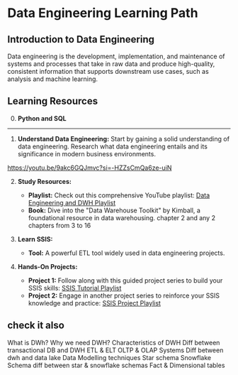 # Data Engineering Learning Path



## Introduction to Data Engineering

Data engineering is the development, implementation, and maintenance of systems and processes that take in raw data and produce high-quality, consistent information that supports downstream use cases, such as analysis and machine learning.

## Learning Resources

0. **Python and SQL**
----
1. **Understand Data Engineering:** Start by gaining a solid understanding of data engineering. Research what data engineering entails and its significance in modern business environments.

https://youtu.be/9akc6GQJmvc?si=-HZZsCmQa6ze-uiN


2. **Study Resources:**
   - **Playlist:** Check out this comprehensive YouTube playlist: [Data Engineering and DWH Playlist](https://www.youtube.com/playlist?list=PLxNoJq6k39G_m6DYjpz-V92DkaQEiXxkF)
   - **Book:** Dive into the "Data Warehouse Toolkit" by Kimball, a foundational resource in data warehousing.  chapter 2 and any 2 chapters from 3 to 16

3. **Learn SSIS:**
   - **Tool:**  A powerful ETL tool widely used in data engineering projects.

4. **Hands-On Projects:**
   - **Project 1:** Follow along with this guided project series to build your SSIS skills: [SSIS Tutorial Playlist](https://www.youtube.com/playlist?list=PLcAbhg_RWLaK-lCH5GxnaVfyeGjrm3QH8)
   - **Project 2:** Engage in another project series to reinforce your SSIS knowledge and practice: [SSIS Project Playlist](https://www.youtube.com/playlist?list=PLcAbhg_RWLaLUaYpAAvOLu2hlyVgZlRjb)

## check it also 

What is DWh? 
Why we need DWH? 
Characteristics of DWH 
Diff between transactional DB and DWH 
ETL & ELT 
OLTP & OLAP Systems
Diff between dwh and data lake 
Data Modelling techniques
Star schema
Snowflake Schema
diff between star & snowflake schemas
Fact & Dimensional tables
